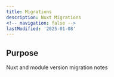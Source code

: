 ```yaml
---
title: Migrations
description: Nuxt Migrations
<!-- navigation: false --> 
lastModified: '2025-01-08'
---
```


## Purpose

Nuxt and module version migration notes
